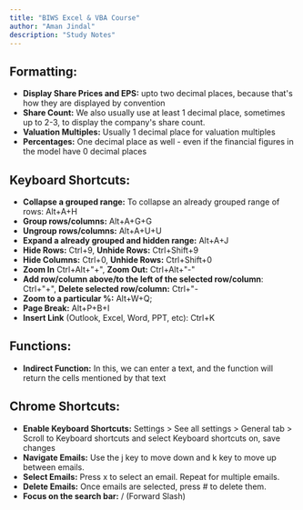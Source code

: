 ```yaml
---
title: "BIWS Excel & VBA Course"
author: "Aman Jindal"
description: "Study Notes"
---
```


## Formatting:

- **Display Share Prices and EPS:** upto two decimal places, because that's how they are displayed by convention
- **Share Count:** We also usually use at least 1 decimal place, sometimes up to 2-3, to display the company's share count. 
- **Valuation Multiples:** Usually 1 decimal place for valuation multiples
- **Percentages:** One decimal place as well - even if the financial figures in the model have 0 decimal places

## Keyboard Shortcuts:

- **Collapse a grouped range:** To collapse an already grouped range of rows: Alt+A+H
- **Group rows/columns:** Alt+A+G+G
- **Ungroup rows/columns:** Alt+A+U+U
- **Expand a already grouped and hidden range:** Alt+A+J
- **Hide Rows:** Ctrl+9, **Unhide Rows:** Ctrl+Shift+9
- **Hide Columns:** Ctrl+0, **Unhide Rows:** Ctrl+Shift+0
- **Zoom In** Ctrl+Alt+"+", **Zoom Out:** Ctrl+Alt+"-"
- **Add row/column above/to the left of the selected row/column**: Ctrl+"+", **Delete selected row/column:** Ctrl+"-
- **Zoom to a particular %:** Alt+W+Q;
- **Page Break:** Alt+P+B+I
- **Insert Link** (Outlook, Excel, Word, PPT, etc): Ctrl+K

##  Functions:

- **Indirect Function:** In this, we can enter a text, and the function will return the cells mentioned by that text 

## Chrome Shortcuts:

- **Enable Keyboard Shortcuts:** Settings > See all settings > General tab > Scroll to Keyboard shortcuts and select Keyboard shortcuts on, save changes
- **Navigate Emails:** Use the j key to move down and k key to move up between emails.
- **Select Emails:** Press x to select an email. Repeat for multiple emails.
- **Delete Emails:** Once emails are selected, press # to delete them.
- **Focus on the search bar:** / (Forward Slash)
